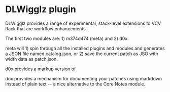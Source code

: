 
# DLWigglz plugin

DLWigglz provides a range of experimental, stack-level extensions to VCV Rack that
are workflow enhancements.

The first two modules are: 1) m374d474 (meta) and 2) d0x.

meta will 1) spin through all the installed plugins and modules and generates a
JSON file named catalog.json, or 2) save the current patch as JSO with width data
as patch.json.

d0x provides a markup version of

dox provides a mechanism for documenting your patches using markdown instead of
plain text -- a nice alternative to the Core Notes module.
